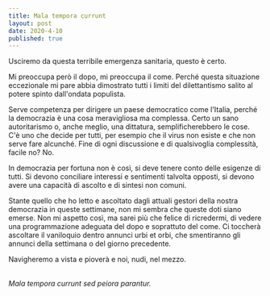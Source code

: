 ```yaml
---
title: Mala tempora currunt
layout: post
date: 2020-4-10
published: true
---
```


Usciremo da questa terribile emergenza sanitaria, questo è certo. 

Mi preoccupa però il dopo, mi preoccupa il come. Perché questa situazione eccezionale mi pare abbia dimostrato tutti i limiti del dilettantismo salito al potere spinto dall'ondata populista. 


Serve competenza per dirigere un paese democratico come l'Italia, perché la democrazia è una cosa meravigliosa ma complessa. Certo un sano autoritarismo o, anche meglio, una dittatura, semplificherebbero le cose. C'è uno che decide per tutti, per esempio che il virus non esiste e che non serve fare alcunché.
Fine di ogni discussione e di qualsivoglia complessità, facile no? No.


In democrazia per fortuna non è così, si deve tenere conto delle esigenze di tutti. Si devono conciliare interessi e sentimenti talvolta opposti, si devono avere una capacità di ascolto e di sintesi non comuni.


Stante quello che ho letto e ascoltato dagli attuali gestori della nostra democrazia in queste settimane, non mi sembra che queste doti siano emerse.
Non mi aspetto così, ma sarei più che felice di ricredermi, di vedere una programmazione adeguata del dopo e soprattuto del come. Ci toccherà ascoltare il vaniloquio dentro annunci urbi et orbi, che smentiranno gli annunci della settimana o del giorno precedente.<br>

Navigheremo a vista e pioverà e noi, nudi, nel mezzo.<br><br>


*Mala tempora currunt sed peiora parantur.*
